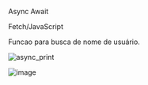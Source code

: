 Async Await

Fetch/JavaScript 

Funcao para busca de nome de usuário. 

![async_print](https://user-images.githubusercontent.com/102860659/192053967-f65baeb3-3c13-4546-aebe-0c9d37948d73.png)

![image](https://user-images.githubusercontent.com/102860659/192054624-028f2016-a181-4664-b6f5-ed655e2f4374.png)

